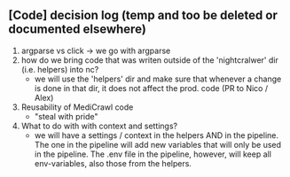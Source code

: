 ## [Code] decision log (temp and too be deleted or documented elsewhere)

1. argparse vs click -> we go with argparse
2. how do we bring code that was writen outside of the 'nightcralwer' dir (i.e. helpers) into nc?
    - we will use the 'helpers' dir and make sure that whenever a change is done in that dir, it does not affect the prod. code (PR to Nico / Alex)
3. Reusability of MediCrawl code
    - "steal with pride"
4. What to do with with context and settings?
    - we will have a settings / context in the helpers AND in the pipeline. The one in the pipeline will add new variables that will only be used in the pipeline. The .env file in the pipeline, however, will keep all env-variables, also those from the helpers.
